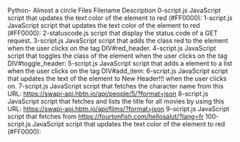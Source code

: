 Python- Almost a circle
Files
Filename	Description
0-script.js	JavaScript script that updates the text color of the element to red (#FF0000):
1-script.js	JavaScript script that updates the text color of the element to red (#FF0000):
2-statuscode.js	script that display the status code of a GET request.
3-script.js	JavaScript script that adds the class red to the element when the user clicks on the tag DIV#red_header.
4-script.js	JavaScript script that toggles the class of the element when the user clicks on the tag DIV#toggle_header:
5-script.js	JavaScript script that adds a
element to a list when the user clicks on the tag DIV#add_item:
6-script.js	JavaScript script that updates the text of the element to New Header!!! when the user clicks on.
7-script.js	JavaScript script that fetches the character name from this URL: https://swapi-api.hbtn.io/api/people/5/?format=json
8-script.js	JavaScript script that fetches and lists the title for all movies by using this URL: https://swapi-api.hbtn.io/api/films/?format=json
9-script.js	JavaScript script that fetches from https://fourtonfish.com/hellosalut/?lang=fr
100-script.js	JavaScript script that updates the text color of the element to red (#FF0000):
